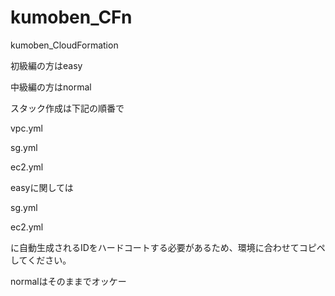# kumoben_CFn
kumoben_CloudFormation

初級編の方はeasy

中級編の方はnormal

スタック作成は下記の順番で

vpc.yml

sg.yml

ec2.yml


easyに関しては

sg.yml

ec2.yml

に自動生成されるIDをハードコートする必要があるため、環境に合わせてコピペしてください。

normalはそのままでオッケー
